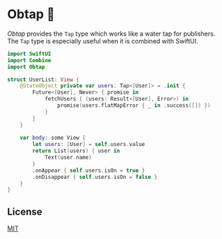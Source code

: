 # Obtap :potable_water:

_Obtap_ provides the `Tap` type which works like a water tap for publishers. The `Tap` type is especially useful when it is combined with SwiftUI.

```swift
import SwiftUI
import Combine
import Obtap

struct UserList: View {
    @StateObject private var users: Tap<[User]> = .init {
        Future<[User], Never> { promise in
            fetchUsers { (users: Result<[User], Error>) in
                promise(users.flatMapError { _ in .success([]) })
            }
        }
    }
    
    var body: some View {
        let users: [User] = self.users.value
        return List(users) { user in
            Text(user.name)
        }
        .onAppear { self.users.isOn = true }
        .onDisappear { self.users.isOn = false }
    }
}
```

## License

[MIT](LICENSE)
